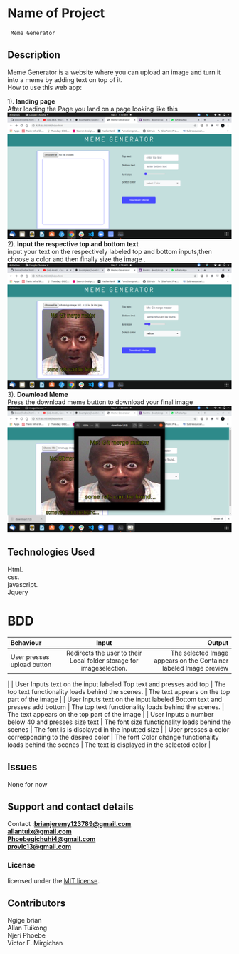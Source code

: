 # Name of Project

     Meme Generator 
  
## Description

Meme Generator is a website where you can upload an image and turn it into a meme by adding text on top of it.<br>
How to use this web app:<br>

1). **landing page**<br>
    After loading the Page you land on a page looking like this<br>
    ![landing page](https://raw.githubusercontent.com/JeremiahNgige/meme-generator/master/imgs/onload.png) <br>
2). **Input the respective top and bottom text**<br>
    input your text on the respectively labeled top and bottom inputs,then choose a color and then finally size the image .<br>
    ![input text and style it](https://raw.githubusercontent.com/JeremiahNgige/meme-generator/master/imgs/inputted.png) <br>
3). **Download Meme** <br>
   Press the download meme button to download your final image<br>
   ![Download Meme](https://raw.githubusercontent.com/JeremiahNgige/meme-generator/master/imgs/downloaded.png) <br>

## Technologies Used

Html.<br>
css.<br>
javascript.<br>
Jquery
# BDD
| Behaviour                    | Input                  |          Output       |
| :------------- | :----------: | -----------:          |
|  User presses upload button  |   Redirects the user to their Local folder storage for  imageselection.|   The selected Image appears on the Container labeled Image preview 
 |
| User Inputs text on the input labeled Top text and presses add top  | The top text functionality loads behind the scenes. |  The text appears on the top part of the image  |
|  User Inputs text on the input labeled Bottom text and presses add bottom  |  The top text functionality loads behind the scenes.  | The text appears on the top part of the image    |
|  User Inputs a number below 40 and presses size text |   The font size functionality loads behind the scenes     | The font is is displayed in the inputted size     |
|  User presses a color corresponding to the desired color |   The font Color change functionality loads behind the scenes    | The text is displayed in the selected color    |


## Issues

None for now

## Support and contact details

Contact :**brianjeremy123789@gmail.com** <br>
         **allantuix@gmail.com** <br>
         **Phoebegichuhi4@gmail.com** <br>
         **provic13@gmail.com**<br>

### License

licensed under the [MIT license](LICENSE).

## Contributors

Ngige brian<br>
Allan Tuikong<br>
Njeri Phoebe<br>
Victor F. Mirgichan

